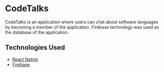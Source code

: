 # CodeTalks
CodeTalks is an application where users can chat about software languages by becoming a member of the application. Firebase technology was used as the database of the application.

## Technologies Used 
- [React Native](https://reactnative.dev/)
- [Firebase](https://firebase.google.com/)